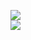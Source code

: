 [![](https://img.shields.io/badge/Made%20With-Github%20Spray-lightgrey.svg?style=for-the-badge&logo=github)](https://github.com/Annihil/github-spray#16700)  
[![](https://i.imgur.com/2DrTn0Z.gif)](https://github.com/Annihil/github-spray)